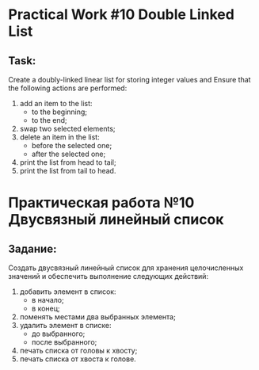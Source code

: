 # Practical Work #10 Double Linked List

## Task:

Create a doubly-linked linear list for storing integer values and
Ensure that the following actions are performed:
1. add an item to the list:
   - to the beginning;
   - to the end;
2. swap two selected elements;
3. delete an item in the list:
   - before the selected one;
   - after the selected one;
4. print the list from head to tail;
5. print the list from tail to head.

# Практическая работа №10 Двусвязный линейный список

## Задание:

Создать двусвязный линейный список для хранения целочисленных значений и
обеспечить выполнение следующих действий:
1. добавить элемент в список:
   - в начало;
   - в конец;
2. поменять местами два выбранных элемента;
3. удалить элемент в списке:
   - до выбранного;
   - после выбранного;
4. печать списка от головы к хвосту;
5. печать списка от хвоста к голове.
